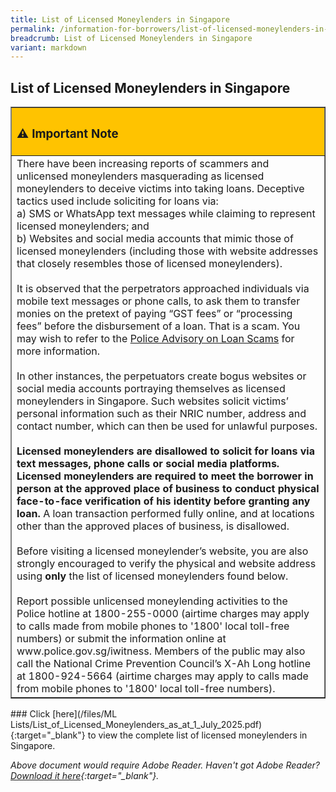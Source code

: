 ```yaml
---
title: List of Licensed Moneylenders in Singapore
permalink: /information-for-borrowers/list-of-licensed-moneylenders-in-singapore/
breadcrumb: List of Licensed Moneylenders in Singapore
variant: markdown
---
```

List of Licensed Moneylenders in Singapore
---
<table style="width:100%" border="1">
  <tbody><tr>
    <th style="background-color:#FFC300" align="left"><h3>⚠ Important Note</h3></th>
  </tr>
  <tr>
    <td>
        There have been increasing reports of scammers and unlicensed moneylenders masquerading as licensed moneylenders to deceive victims into taking loans. Deceptive tactics used include soliciting for loans via:<br>
a) SMS or WhatsApp text messages while claiming to represent licensed moneylenders; and <br>
b) Websites and social media accounts that mimic those of licensed moneylenders (including those with website addresses that closely resembles those of licensed moneylenders).<br>
<br> 
It is observed that the perpetrators approached individuals via mobile text messages or phone calls, to ask them  to transfer monies on the pretext of paying  “GST fees” or “processing fees”  before the disbursement of a loan. That is a scam. You may wish to refer to the <a href="https://www.police.gov.sg/Media-Room/News/20200102_OTHERS_Loan_Scams"> Police Advisory on Loan Scams</a> for more information.<br>
<br> 
In other instances, the perpetuators create bogus websites or social media accounts portraying themselves as licensed moneylenders in Singapore. Such websites solicit victims’ personal information such as their NRIC number, address and contact number, which can then be used for unlawful purposes. <br>
<br> 
<b>Licensed moneylenders are disallowed to solicit for loans via text messages, phone calls or social media platforms. Licensed moneylenders are required to meet the borrower in person at the approved place of business to conduct physical face-to-face verification of his identity before granting any loan.</b>  A loan transaction performed fully online, and at locations other than the approved places of business, is disallowed.<br>
<br> 
Before visiting a licensed moneylender’s website, you are also strongly encouraged to verify the physical and website address using <b>only</b> the list of licensed moneylenders found below. <br>
<br> 
Report possible unlicensed moneylending activities to the Police hotline at 1800-255-0000 (airtime charges may apply to calls made from mobile phones to '1800' local toll-free numbers) or submit the information online at www.police.gov.sg/iwitness. Members of the public may also call the National Crime Prevention Council’s X-Ah Long hotline at 1800-924-5664 (airtime charges may apply to calls made from mobile phones to '1800' local toll-free numbers).
</td>  
  </tr>
</tbody></table>
### Click [here](/files/ML Lists/List_of_Licensed_Moneylenders_as_at_1_July_2025.pdf){:target="_blank"} to view the complete list of licensed moneylenders in Singapore.

  
*Above document would require Adobe Reader. Haven't got Adobe Reader? [Download it here](http://get.adobe.com/reader/otherversions/){:target="_blank"}.*